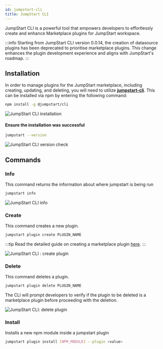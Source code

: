 ```yaml
---
id: jumpstart-cli
title: JumpStart CLI
---
```


JumpStart CLI is a powerful tool that empowers developers to effortlessly create and enhance Marketplace plugins for JumpStart workspace.

:::info
Starting from JumpStart CLI version 0.0.14, the creation of datasource plugins has been deprecated to prioritise marketplace plugins. This change enhances the plugin development experience and aligns with JumpStart's roadmap.
:::

## Installation

In order to manage plugins for the JumpStart marketplace, including creating, updating, and deleting, you will need to utilize **[jumpstart-cli](https://www.npmjs.com/package/@jumpstart/cli)**. This can be installed via npm by entering the following command:

```bash
npm install -g @jumpstart/cli
```

<div style={{textAlign: 'center'}}>

<img className="screenshot-full" src="/img/jumpstart-cli/install.png" alt="JumpStart CLI installation" />

</div>

#### Ensure the installation was successful

```bash
jumpstart --version
```

<div style={{textAlign: 'center'}}>

<img className="screenshot-full" src="/img/jumpstart-cli/version.png" alt="JumpStart CLI version check" />

</div>

## Commands

### Info

This command returns the information about where jumpstart is being run

```bash
jumpstart info
```

<div style={{textAlign: 'center'}}>

<img className="screenshot-full" src="/img/jumpstart-cli/info.png" alt="JumpStart CLI info" />

</div>

### Create

This command creates a new plugin.

```bash
jumpstart plugin create PLUGIN_NAME
```
:::tip
Read the detailed guide on creating a marketplace plugin [here](/docs/contributing-guide/marketplace/creating-a-plugin).
:::

<div style={{textAlign: 'center'}}>

<img className="screenshot-full" src="/img/jumpstart-cli/create.gif" alt="JumpStart CLI : create plugin" />

</div>

### Delete

This command deletes a plugin.

```bash
jumpstart plugin delete PLUGIN_NAME
```

The CLI will prompt developers to verify if the plugin to be deleted is a marketplace plugin before proceeding with the deletion.

<div style={{textAlign: 'center'}}>

<img className="screenshot-full" src="/img/jumpstart-cli/delete.gif" alt="JumpStart CLI: delete plugin" />

</div>

### Install

Installs a new npm module inside a jumpstart plugin

```bash
jumpstart plugin install [NPM_MODULE] --plugin <value>
```
